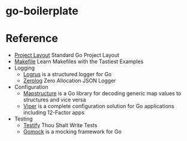 # go-boilerplate

# Reference

- [Project Layout] Standard Go Project Layout
- [Makefile] Learn Makefiles with the Tastiest Examples
- Logging
  - [Logrus] is a structured logger for Go
  - [Zerolog] Zero Allocation JSON Logger
- Configuration
  - [Mapstructure] is a Go library for decoding generic map values to structures and vice versa
  - [Viper] is a complete configuration solution for Go applications including 12-Factor apps
- Testing
  - [Testify] Thou Shalt Write Tests
  - [Gomock] is a mocking framework for Go

[//]: # (These are reference links used in the body of this note and get stripped out when the markdown processor does its job. There is no need to format nicely because it shouldn't be seen. Thanks SO - http://stackoverflow.com/questions/4823468/store-comments-in-markdown-syntax)

  [Gomock]: https://github.com/golang/mock
  [Logrus]: https://github.com/sirupsen/logrus
  [Makefile]: https://makefiletutorial.com
  [Mapstructure]: https://github.com/mitchellh/mapstructure
  [Project Layout]: https://github.com/golang-standards/project-layout
  [Testify]: https://github.com/stretchr/testify
  [Viper]: https://github.com/spf13/viper
  [Zerolog]: https://github.com/rs/zerolog
